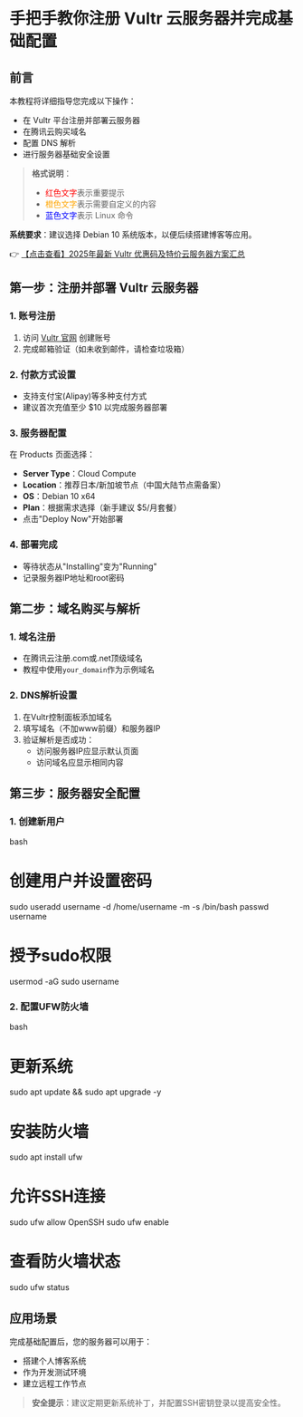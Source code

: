 # 手把手教你注册 Vultr 云服务器并完成基础配置

## 前言

本教程将详细指导您完成以下操作：
- 在 Vultr 平台注册并部署云服务器
- 在腾讯云购买域名
- 配置 DNS 解析
- 进行服务器基础安全设置

> **格式说明**：
> - <span style="color:red">红色文字</span>表示重要提示
> - <span style="color:orange">橙色文字</span>表示需要自定义的内容
> - <span style="color:blue">蓝色文字</span>表示 Linux 命令

**系统要求**：建议选择 Debian 10 系统版本，以便后续搭建博客等应用。

👉 [【点击查看】2025年最新 Vultr 优惠码及特价云服务器方案汇总](https://bit.ly/VuLtr)

## 第一步：注册并部署 Vultr 云服务器

### 1. 账号注册
1. 访问 [Vultr 官网](https://bit.ly/VuLtr) 创建账号
2. 完成邮箱验证（如未收到邮件，请检查垃圾箱）

### 2. 付款方式设置
- 支持支付宝(Alipay)等多种支付方式
- 建议首次充值至少 $10 以完成服务器部署

### 3. 服务器配置
在 Products 页面选择：
- **Server Type**：Cloud Compute
- **Location**：推荐日本/新加坡节点（中国大陆节点需备案）
- **OS**：Debian 10 x64
- **Plan**：根据需求选择（新手建议 $5/月套餐）
- 点击"Deploy Now"开始部署

### 4. 部署完成
- 等待状态从"Installing"变为"Running"
- 记录服务器IP地址和root密码

## 第二步：域名购买与解析

### 1. 域名注册
- 在腾讯云注册.com或.net顶级域名
- 教程中使用`your_domain`作为示例域名

### 2. DNS解析设置
1. 在Vultr控制面板添加域名
2. 填写域名（不加www前缀）和服务器IP
3. 验证解析是否成功：
   - 访问服务器IP应显示默认页面
   - 访问域名应显示相同内容

## 第三步：服务器安全配置

### 1. 创建新用户
bash
# 创建用户并设置密码
sudo useradd username -d /home/username -m -s /bin/bash
passwd username

# 授予sudo权限
usermod -aG sudo username

### 2. 配置UFW防火墙
bash
# 更新系统
sudo apt update && sudo apt upgrade -y

# 安装防火墙
sudo apt install ufw

# 允许SSH连接
sudo ufw allow OpenSSH
sudo ufw enable

# 查看防火墙状态
sudo ufw status

## 应用场景

完成基础配置后，您的服务器可以用于：
- 搭建个人博客系统
- 作为开发测试环境
- 建立远程工作节点

> **安全提示**：建议定期更新系统补丁，并配置SSH密钥登录以提高安全性。